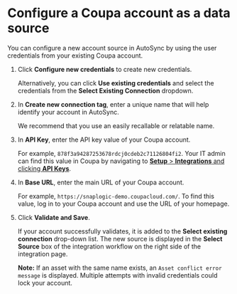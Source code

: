 # Configure a Coupa account as a data source

You can configure a new account source in AutoSync by using the user credentials from your existing Coupa account.

1.  Click **Configure new credentials** to create new credentials.

    Alternatively, you can click **Use existing credentials** and select the credentials from the **Select Existing Connection** dropdown.

2.  In **Create new connection tag**, enter a unique name that will help identify your account in AutoSync.

    We recommend that you use an easily recallable or relatable name.

3.  In **API Key**, enter the API key value of your Coupa account.

    For example, `878f3a94287253678rdcj0cdeb2c71126804fi2`. Your IT admin can find this value in Coupa by navigating to [**Setup** \> **Integrations** and clicking **API Keys**](https://success.coupa.com/Integrate/Technical_Documentation/API/Get_Started/API_Key_Security).

4.  In **Base URL**, enter the main URL of your Coupa account.

    For example, `https://snaplogic-demo.coupacloud.com/`. To find this value, log in to your Coupa account and use the URL of your homepage.

5.  Click **Validate and Save**.

    If your account successfully validates, it is added to the **Select existing connection** drop-down list. The new source is displayed in the **Select Source** box of the integration workflow on the right side of the integration page.

    **Note:** If an asset with the same name exists, an `Asset conflict error message` is displayed. Multiple attempts with invalid credentials could lock your account.


